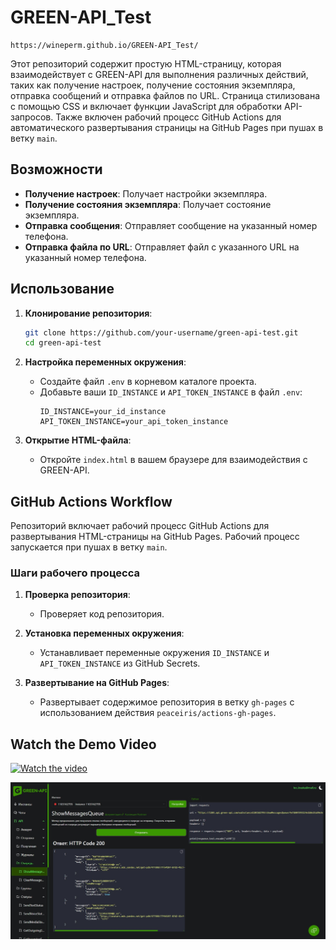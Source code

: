 # GREEN-API_Test

```
https://wineperm.github.io/GREEN-API_Test/
```

Этот репозиторий содержит простую HTML-страницу, которая взаимодействует с GREEN-API для выполнения различных действий, таких как получение настроек, получение состояния экземпляра, отправка сообщений и отправка файлов по URL. Страница стилизована с помощью CSS и включает функции JavaScript для обработки API-запросов. Также включен рабочий процесс GitHub Actions для автоматического развертывания страницы на GitHub Pages при пушах в ветку `main`.

## Возможности

- **Получение настроек**: Получает настройки экземпляра.
- **Получение состояния экземпляра**: Получает состояние экземпляра.
- **Отправка сообщения**: Отправляет сообщение на указанный номер телефона.
- **Отправка файла по URL**: Отправляет файл с указанного URL на указанный номер телефона.

## Использование

1. **Клонирование репозитория**:
   ```sh
   git clone https://github.com/your-username/green-api-test.git
   cd green-api-test
   ```

2. **Настройка переменных окружения**:
   - Создайте файл `.env` в корневом каталоге проекта.
   - Добавьте ваши `ID_INSTANCE` и `API_TOKEN_INSTANCE` в файл `.env`:
     ```env
     ID_INSTANCE=your_id_instance
     API_TOKEN_INSTANCE=your_api_token_instance
     ```

3. **Открытие HTML-файла**:
   - Откройте `index.html` в вашем браузере для взаимодействия с GREEN-API.

## GitHub Actions Workflow

Репозиторий включает рабочий процесс GitHub Actions для развертывания HTML-страницы на GitHub Pages. Рабочий процесс запускается при пушах в ветку `main`.

### Шаги рабочего процесса

1. **Проверка репозитория**:
   - Проверяет код репозитория.

2. **Установка переменных окружения**:
   - Устанавливает переменные окружения `ID_INSTANCE` и `API_TOKEN_INSTANCE` из GitHub Secrets.

3. **Развертывание на GitHub Pages**:
   - Развертывает содержимое репозитория в ветку `gh-pages` с использованием действия `peaceiris/actions-gh-pages`.

## Watch the Demo Video

[![Watch the video](https://img.youtube.com/vi/4y04DgEkNRo/0.jpg)](https://www.youtube.com/watch?v=4y04DgEkNRo)

![Alt text](https://github.com/wineperm/GREEN-API_Test/blob/main/check.jpg)
